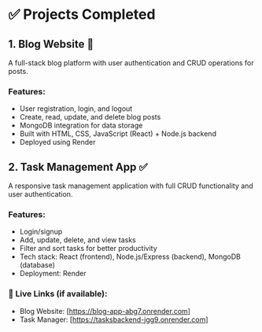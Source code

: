 # ✅ Projects Completed

## 1. Blog Website 📝
A full-stack blog platform with user authentication and CRUD operations for posts.

### Features:
- User registration, login, and logout
- Create, read, update, and delete blog posts
- MongoDB integration for data storage
- Built with HTML, CSS, JavaScript (React) + Node.js backend
- Deployed using Render

## 2. Task Management App ✅
A responsive task management application with full CRUD functionality and user authentication.

### Features:
- Login/signup
- Add, update, delete, and view tasks
- Filter and sort tasks for better productivity
- Tech stack: React (frontend), Node.js/Express (backend), MongoDB (database)
- Deployment: Render

### 🔗 Live Links (if available):
- Blog Website: [https://blog-app-abg7.onrender.com]
- Task Manager: [https://tasksbackend-jgg9.onrender.com]